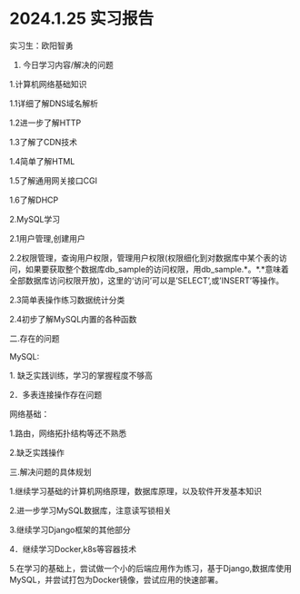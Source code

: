 # 2024.1.25 实习报告

实习生：欧阳智勇

1.  今日学习内容/解决的问题

1.计算机网络基础知识

1.1详细了解DNS域名解析

1.2进一步了解HTTP

1.3了解了CDN技术

1.4简单了解HTML

1.5了解通用网关接口CGI

1.6了解DHCP

2.MySQL学习

2.1用户管理,创建用户

2.2权限管理，查询用户权限，管理用户权限(权限细化到对数据库中某个表的访问，如果要获取整个数据库db_sample的访问权限，用db_sample.\*。\*.\*意味着全部数据库访问权限开放)，这里的‘访问’可以是’SELECT’,或’INSERT’等操作。

2.3简单表操作练习数据统计分类

2.4初步了解MySQL内置的各种函数

二.存在的问题

MySQL:

1\. 缺乏实践训练，学习的掌握程度不够高

2．多表连接操作存在问题

网络基础：

1.路由，网络拓扑结构等还不熟悉

2.缺乏实践操作

三.解决问题的具体规划

1.继续学习基础的计算机网络原理，数据库原理，以及软件开发基本知识

2.进一步学习MySQL数据库，注意读写锁相关

3.继续学习Django框架的其他部分

4．继续学习Docker,k8s等容器技术

5.在学习的基础上，尝试做一个小的后端应用作为练习，基于Django,数据库使用MySQL，并尝试打包为Docker镜像，尝试应用的快速部署。
